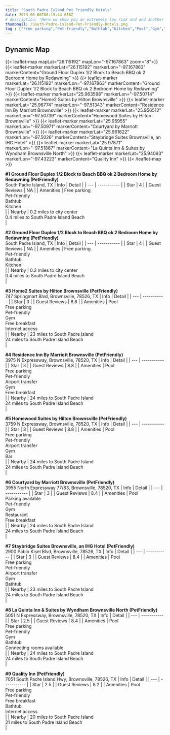 ```yaml
---
title: "South Padre Island Pet Friendly Hotels"
date: 2023-08-06T08:19:44.658Z
# description: "Here we show you an extremely low risk and and another medium risk approach to earn passive income "
thumbnail: /South-Padre-Island-Pet-Friendly-Hotels.png
tag : ["Free parking","Pet-friendly","Bathtub","Kitchen","Pool","Gym","Free breakfast","Internet access","Airport transfer","Bar","Parking available","Restaurant","Connecting rooms available"]
---
```


## Dynamic Map
{{< leaflet-map  mapLat="26.115192" mapLon="-97.167863" zoom="8">}}
    {{< leaflet-marker markerLat="26.115192" markerLon="-97.167863" markerContent="Ground Floor Duplex 1/2 Block to Beach BBQ ok 2 Bedroom Home by Redawning" >}}
    {{< leaflet-marker markerLat="26.115192" markerLon="-97.167863" markerContent="Ground Floor Duplex 1/2 Block to Beach BBQ ok 2 Bedroom Home by Redawning" >}}
    {{< leaflet-marker markerLat="25.963598" markerLon="-97.50714" markerContent="Home2 Suites by Hilton Brownsville" >}}
    {{< leaflet-marker markerLat="25.96774" markerLon="-97.51343" markerContent="Residence Inn By Marriott Brownsville" >}}
    {{< leaflet-marker markerLat="25.956512" markerLon="-97.50739" markerContent="Homewood Suites by Hilton Brownsville" >}}
    {{< leaflet-marker markerLat="25.95955" markerLon="-97.50971" markerContent="Courtyard by Marriott Brownsville" >}}
    {{< leaflet-marker markerLat="25.961622" markerLon="-97.5026" markerContent="Staybridge Suites Brownsville, an IHG Hotel" >}}
    {{< leaflet-marker markerLat="25.97871" markerLon="-97.51867" markerContent="La Quinta Inn & Suites by Wyndham Brownsville North" >}}
    {{< leaflet-marker markerLat="25.94093" markerLon="-97.43223" markerContent="Quality Inn" >}}
{{< /leaflet-map >}}


**#1 Ground Floor Duplex 1/2 Block to Beach BBQ ok 2 Bedroom Home by Redawning (PetFriendly)**<br>South Padre Island, TX
| Info | Detail |
| --- | ----------- |
| Star | 4 |
| Guest Reviews | NA |
| Amenities | Free parking<br>Pet-friendly<br>Bathtub<br>Kitchen<br> |
| Nearby | 0.2 miles to city center<br>0.4 miles to South Padre Island Beach<br> |

**#2 Ground Floor Duplex 1/2 Block to Beach BBQ ok 2 Bedroom Home by Redawning (PetFriendly)**<br>South Padre Island, TX
| Info | Detail |
| --- | ----------- |
| Star | 4 |
| Guest Reviews | NA |
| Amenities | Free parking<br>Pet-friendly<br>Bathtub<br>Kitchen<br> |
| Nearby | 0.2 miles to city center<br>0.4 miles to South Padre Island Beach<br> |

**#3 Home2 Suites by Hilton Brownsville (PetFriendly)**<br>747 Springmart Blvd, Brownsville, 78526, TX
| Info | Detail |
| --- | ----------- |
| Star | 3 |
| Guest Reviews | 8.8 |
| Amenities | Pool<br>Free parking<br>Pet-friendly<br>Gym<br>Free breakfast<br>Internet access<br> |
| Nearby | 23 miles to South Padre Island<br>24 miles to South Padre Island Beach<br> |

**#4 Residence Inn By Marriott Brownsville (PetFriendly)**<br>3975 N Expressway, Brownsville, 78520, TX
| Info | Detail |
| --- | ----------- |
| Star | 3 |
| Guest Reviews | 8.8 |
| Amenities | Pool<br>Free parking<br>Pet-friendly<br>Airport transfer<br>Gym<br>Free breakfast<br> |
| Nearby | 24 miles to South Padre Island<br>24 miles to South Padre Island Beach<br> |

**#5 Homewood Suites by Hilton Brownsville (PetFriendly)**<br>3759 N Expressway, Brownsville, 78520, TX
| Info | Detail |
| --- | ----------- |
| Star | 3 |
| Guest Reviews | 8.8 |
| Amenities | Pool<br>Free parking<br>Pet-friendly<br>Airport transfer<br>Gym<br>Bar<br> |
| Nearby | 24 miles to South Padre Island<br>24 miles to South Padre Island Beach<br> |

**#6 Courtyard by Marriott Brownsville (PetFriendly)**<br>3955 North Expressway 77/83, Brownsville, 78520, TX
| Info | Detail |
| --- | ----------- |
| Star | 3 |
| Guest Reviews | 8.4 |
| Amenities | Pool<br>Parking available<br>Pet-friendly<br>Gym<br>Restaurant<br>Free breakfast<br> |
| Nearby | 24 miles to South Padre Island<br>24 miles to South Padre Island Beach<br> |

**#7 Staybridge Suites Brownsville, an IHG Hotel (PetFriendly)**<br>2900 Pablo Kisel Blvd, Brownsville, 78526, TX
| Info | Detail |
| --- | ----------- |
| Star | 3 |
| Guest Reviews | 8.4 |
| Amenities | Pool<br>Free parking<br>Pet-friendly<br>Airport transfer<br>Gym<br>Bathtub<br> |
| Nearby | 23 miles to South Padre Island<br>24 miles to South Padre Island Beach<br> |

**#8 La Quinta Inn & Suites by Wyndham Brownsville North (PetFriendly)**<br>5051 N Expressway, Brownsville, 78520, TX
| Info | Detail |
| --- | ----------- |
| Star | 2.5 |
| Guest Reviews | 8.4 |
| Amenities | Pool<br>Free parking<br>Pet-friendly<br>Gym<br>Bathtub<br>Connecting rooms available<br> |
| Nearby | 24 miles to South Padre Island<br>24 miles to South Padre Island Beach<br> |

**#9 Quality Inn (PetFriendly)**<br>7051 South Padre Island Hwy, Brownsville, 78526, TX
| Info | Detail |
| --- | ----------- |
| Star | 2.5 |
| Guest Reviews | 8.2 |
| Amenities | Pool<br>Free parking<br>Pet-friendly<br>Free breakfast<br>Bathtub<br>Internet access<br> |
| Nearby | 20 miles to South Padre Island<br>21 miles to South Padre Island Beach<br> |

